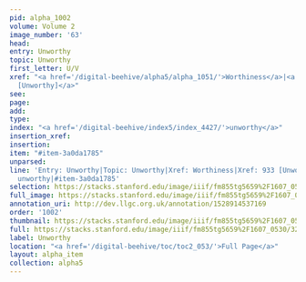 ```yaml
---
pid: alpha_1002
volume: Volume 2
image_number: '63'
head: 
entry: Unworthy
topic: Unworthy
first_letter: U/V
xref: "<a href='/digital-beehive/alpha5/alpha_1051/'>Worthiness</a>|<a href='/digital-beehive/toc/toc2_174/'>933
  [Unworthy]</a>"
see: 
page: 
add: 
type: 
index: "<a href='/digital-beehive/index5/index_4427/'>unworthy</a>"
insertion_xref: 
insertion: 
item: "#item-3a0da1785"
unparsed: 
line: 'Entry: Unworthy|Topic: Unworthy|Xref: Worthiness|Xref: 933 [Unworthy]|Index:
  unworthy|#item-3a0da1785'
selection: https://stacks.stanford.edu/image/iiif/fm855tg5659%2F1607_0530/328,563,3031,459/full/0/default.jpg
full_image: https://stacks.stanford.edu/image/iiif/fm855tg5659%2F1607_0530/full/full/0/default.jpg
annotation_uri: http://dev.llgc.org.uk/annotation/1528914537169
order: '1002'
thumbnail: https://stacks.stanford.edu/image/iiif/fm855tg5659%2F1607_0530/328,563,600,180/250,/0/default.jpg
full: https://stacks.stanford.edu/image/iiif/fm855tg5659%2F1607_0530/328,563,3031,459/full/0/default.jpg
label: Unworthy
location: "<a href='/digital-beehive/toc/toc2_053/'>Full Page</a>"
layout: alpha_item
collection: alpha5
---
```

